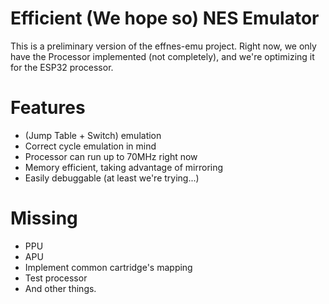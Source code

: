 # Efficient (We hope so) NES Emulator
This is a preliminary version of the effnes-emu project. Right now, we only have the Processor implemented (not completely), and we're optimizing it for the ESP32 processor.

# Features
* (Jump Table + Switch) emulation
* Correct cycle emulation in mind
* Processor can run up to 70MHz right now
* Memory efficient, taking advantage of mirroring
* Easily debuggable (at least we're trying...)

# Missing
* PPU
* APU
* Implement common cartridge's mapping
* Test processor
* And other things.
